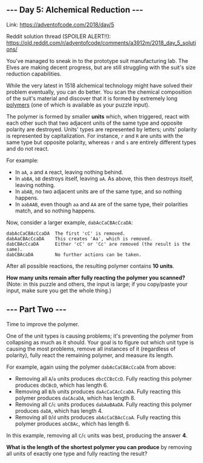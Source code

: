 ## \--- Day 5: Alchemical Reduction ---
Link: https://adventofcode.com/2018/day/5

Reddit solution thread (SPOILER ALERT!!):
https://old.reddit.com/r/adventofcode/comments/a3912m/2018_day_5_solutions/

You've managed to sneak in to the prototype suit manufacturing lab. The
Elves are making decent progress, but are still struggling with the
suit's size reduction capabilities.

While the very latest in 1518 alchemical technology might have solved
their problem eventually, you can do better. You scan the chemical
composition of the suit's material and discover that it is formed by
extremely long [polymers](https://en.wikipedia.org/wiki/Polymer) (one of
which is
<span title="I&#39;ve always wanted a polymer!">available</span> as your
puzzle input).

The polymer is formed by smaller **units** which, when triggered, react
with each other such that two adjacent units of the same type and
opposite polarity are destroyed. Units' types are represented by
letters; units' polarity is represented by capitalization. For instance,
`r` and `R` are units with the same type but opposite polarity, whereas
`r` and `s` are entirely different types and do not react.

For example:

  - In `aA`, `a` and `A` react, leaving nothing behind.
  - In `abBA`, `bB` destroys itself, leaving `aA`. As above, this then
    destroys itself, leaving nothing.
  - In `abAB`, no two adjacent units are of the same type, and so
    nothing happens.
  - In `aabAAB`, even though `aa` and `AA` are of the same type, their
    polarities match, and so nothing happens.

Now, consider a larger example, `dabAcCaCBAcCcaDA`:

    dabAcCaCBAcCcaDA  The first 'cC' is removed.
    dabAaCBAcCcaDA    This creates 'Aa', which is removed.
    dabCBAcCcaDA      Either 'cC' or 'Cc' are removed (the result is the same).
    dabCBAcaDA        No further actions can be taken.

After all possible reactions, the resulting polymer contains **10 units**.

**How many units remain after fully reacting the polymer you scanned?**
<span class="quiet">(Note: in this puzzle and others, the input is
large; if you copy/paste your input, make sure you get the whole
thing.)</span>


## \--- Part Two ---

Time to improve the polymer.

One of the unit types is causing problems; it's preventing the polymer
from collapsing as much as it should. Your goal is to figure out which
unit type is causing the most problems, remove all instances of it
(regardless of polarity), fully react the remaining polymer, and measure
its length.

For example, again using the polymer `dabAcCaCBAcCcaDA` from above:

  - Removing all `A`/`a` units produces `dbcCCBcCcD`. Fully reacting
    this polymer produces `dbCBcD`, which has length 6.
  - Removing all `B`/`b` units produces `daAcCaCAcCcaDA`. Fully reacting
    this polymer produces `daCAcaDA`, which has length 8.
  - Removing all `C`/`c` units produces `dabAaBAaDA`. Fully reacting
    this polymer produces `daDA`, which has length 4.
  - Removing all `D`/`d` units produces `abAcCaCBAcCcaA`. Fully reacting
    this polymer produces `abCBAc`, which has length 6.

In this example, removing all `C`/`c` units was best, producing the
answer **4**.

**What is the length of the shortest polymer you can produce** by removing
all units of exactly one type and fully reacting the result?
